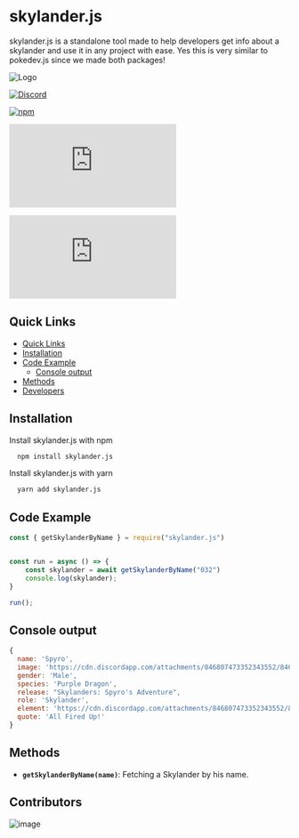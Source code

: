 
# skylander.js 


skylander.js is a standalone tool made to help developers get info about a skylander and use it in any project with ease. Yes this is very similar to pokedev.js since we made both packages!

![Logo](https://imgs.search.brave.com/_vUWxtojL6086ANvnlRNqHKJ1MkmNblTuVFlO73-JBI/rs:fit:764:341:1/g:ce/aHR0cHM6Ly92aWdu/ZXR0ZS53aWtpYS5u/b2Nvb2tpZS5uZXQv/bG9nb3BlZGlhL2lt/YWdlcy8wLzAwL1Nr/eWxhbmRlcnNfTG9n/by5wbmcvcmV2aXNp/b24vbGF0ZXN0P2Ni/PTIwMTMxMDEyMTE1/MjAz)

[![Discord](https://img.shields.io/discord/953072048576536596?color=5865F2&label=discord&logo=Discord&logoColor=red)](https://discord.gg/WNHGZhHEmD) 


[![npm](https://img.shields.io/badge/npm-skylander.js-red)](https://www.npmjs.com/package/skylander.js) 

[![size](https://img.shields.io/github/repo-size/skylanderjs/skylander.js?color=red&label=SIZE)](https://www.npmjs.com/package/skylander.js)

[![downloads](https://img.shields.io/npm/dt/skylander.js?color=red)](https://www.npmjs.com/package/skylander.js)

## Quick Links

  - [Quick Links](#quick-links)
  - [Installation](#installation)
  - [Code Example](#code-example)
    - [Console output](#console-output)
  - [Methods](#methods)
  - [Developers](#developers)

## Installation

Install skylander.js with npm

```bash
  npm install skylander.js
```
Install skylander.js with yarn
```bash
  yarn add skylander.js
```
    
## Code Example

```js
const { getSkylanderByName } = require("skylander.js") 


const run = async () => {
    const skylander = await getSkylanderByName("032")
    console.log(skylander);
}

run();
```
## Console output

```js
{
  name: 'Spyro',
  image: 'https://cdn.discordapp.com/attachments/846807473352343552/846815877839585320/Spyro.jpg',
  gender: 'Male',
  species: 'Purple Dragon',
  release: "Skylanders: Spyro's Adventure",
  role: 'Skylander',
  element: 'https://cdn.discordapp.com/attachments/846807473352343552/846815741483286628/Magic.png',
  quote: 'All Fired Up!'
}
```
## Methods

- **`getSkylanderByName(name)`**:
Fetching a Skylander by his name.

## Contributors

![image](https://contrib.rocks/image?repo=mezotv/skylander.js)